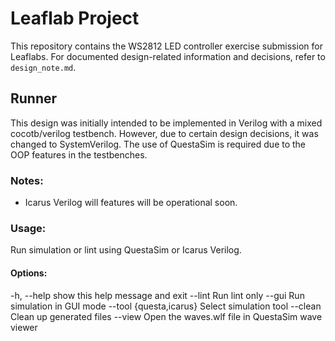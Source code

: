# Leaflab Project

This repository contains the WS2812 LED controller exercise submission for Leaflabs. For documented design-related information and decisions, refer to `design_note.md`.

## Runner

This design was initially intended to be implemented in Verilog with a mixed cocotb/verilog testbench. However, due to certain design decisions, it was changed to SystemVerilog. The use of QuestaSim is required due to the OOP features in the testbenches.

### Notes:
- Icarus Verilog will features will be operational soon. 

### Usage:
Run simulation or lint using QuestaSim or Icarus Verilog.

#### Options:
  -h, --help            show this help message and exit
  --lint                Run lint only
  --gui                 Run simulation in GUI mode
  --tool {questa,icarus}
                        Select simulation tool
  --clean               Clean up generated files
  --view                Open the waves.wlf file in QuestaSim wave viewer

